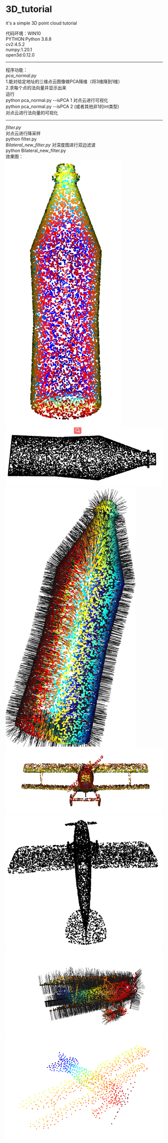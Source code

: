 # 3D_tutorial
it's a simple 3D point cloud tutorial  

代码环境：WIN10  
PYTHON:Python 3.8.8  
cv2:4.5.2  
numpy:1.20.1  
open3d:0.12.0  
***  
程序功能：  
*pca_normal.py*  
1.能对给定地址的三维点云图像做PCA降维（将3维降到1维）  
2.求每个点的法向量并显示出来  
运行  
python pca_normal.py --isPCA  1
对点云进行可视化  
python pca_normal.py --isPCA 2 (或者其他非1的int类型)  
对点云进行法向量的可视化
***  
*filter.py*  
对点云进行降采样  
python filter.py  
*Bilateral_new_filter.py*
对深度图进行双边滤波  
python Bilateral_new_filter.py  
效果图：  
![botton](image/botton.png)
![botton](image/botton_PCA.png)
![botton](image/botton_normal.png)
![plane](image/plane_truth.png)
![plane](image/plane_PCA.png)
![plane](image/plane_normal.png)
![plane](image/plane_filter.png)

